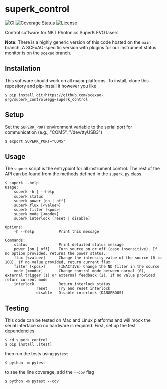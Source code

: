 # superk_control

[![CI](https://github.com/scexao-org/superk_control/actions/workflows/ci.yml/badge.svg)](https://github.com/scexao-org/superk_control/actions/workflows/ci.yml)
[![Coverage Status](https://codecov.io/gh/scexao-org/superk_control/graph/badge.svg)](https://codecov.io/gh/scexao-org/superk_control/)
[![License](https://img.shields.io/github/license/scexao-org/superk_control?color=yellow)](LICENSE)

Control software for NKT Photonics SuperK EVO lasers

**Note:** There is a highly generic version of this code hosted on the `main` branch. A SCExAO-specific version with plugins for our instrument status monitor is on the `scexao` branch.

## Installation

This software should work on all major platforms. To install, clone this repository and pip-install it however you like

```
$ pip install git+https://github.com/scexao-org/superk_control#egg=superk_control
```

## Setup

Set the `SUPERK_PORT` environment variable to the serial port for communication (e.g., "COM5", "/dev/ttyUSB3")

```
$ export SUPERK_PORT="COM5"
```

## Usage

The `superk` script is the entrypoint for all instrument control. The rest of the API can be found from the methods defined in the `superk.py` class.

```
$ superk --help
Usage:
    superk -h | --help
    superk status
    superk power [on | off]
    superk flux [<value>]
    superk filter [<pos>]
    superk mode [<mode>]
    superk interlock [reset | disable]

Options:
    -h --help           Print this message

Commands:
    status              Print detailed status message
    power [on | off]    Turn source on or off (case insensitive). If no option provided, returns the power status.
    flux [<value>]      Change the intensity value of the source (0 to 100). If no value provided, return current flux
    filter [<pos>]      (INACTIVE) Change the ND filter in the source
    mode [<mode>]       Change control mode between normal (0), external trigger (1) or external feedback (2). If no value provided return current mode
    interlock           Return interlock status
              reset     Try and reset interlock
              disable   Disable interlock (DANGEROUS)
```


## Testing

This code can be tested on Mac and Linux platforms and will mock the serial interface so no hardware is required. First, set up the test dependencies

```
$ cd superk_control
$ pip install .[test]
```

then run the tests using `pytest`

```
$ python -m pytest
```

to see the line coverage, add the `--cov` flag

```
$ python -m pytest --cov
```